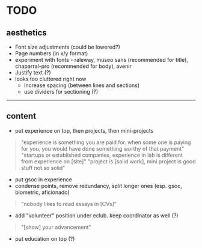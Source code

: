 # TODO

## aesthetics
- Font size adjustments (could be lowered?)
- Page numbers (in x/y format)
- experiment with fonts - raleway, museo sans (recommended for title), chaparral-pro (recommended for body), avenir
- Justify text (?)
- looks too cluttered right now
	- increase spacing (between lines and sections)
	- use dividers for sectioning (?)

----

## content
- put experience on top, then projects, then mini-projects
> "experience is something you are paid for. when some one is paying for you, you would have done something worthy of that payment"
> "startups or established companies, experience in lab is different from experience on [site]"
> "project is [solid work], mini project is good stuff not so solid"

- put gsoc in experience
- condense points, remove redundancy, split longer ones (esp. gsoc, biometric, aficionado)
> "nobody likes to read essays in [CVs]"

- add "volunteer" position under eclub. keep coordinator as well (?)
> "[show] your advancement"

- put education on top (?)
